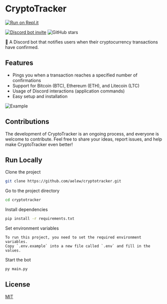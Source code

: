 # CryptoTracker

[![Run on Repl.it](https://repl.it/badge/github/mrbmw31/cryptotracker)](https://repl.it/github/mrbmw31/cryptotracker)

[![Discord bot invite](https://img.shields.io/badge/bot-click_to_invite-brightgreen?logo=discord&logoColor=white)](https://discord.com/api/oauth2/authorize?client_id=1132724830135922688&permissions=277025508352&scope=bot%20applications.commands)
![GitHub stars](https://img.shields.io/github/stars/aelew/cryptotracker)

🤖 A Discord bot that notifies users when their cryptocurrency transactions have confirmed.

## Features

- Pings you when a transaction reaches a specified number of confirmations
- Support for Bitcoin (BTC), Ethereum (ETH), and Litecoin (LTC)
- Usage of Discord interactions (application commands)
- Easy setup and installation

![Example](./images/example.png)

## Contributions

The development of CryptoTracker is an ongoing process, and everyone is welcome to contribute. Feel free to share your
ideas, report issues, and help make CryptoTracker even better!

## Run Locally

Clone the project

```bash
git clone https://github.com/aelew/cryptotracker.git
```

Go to the project directory

```bash
cd cryptotracker
```

Install dependencies

```bash
pip install -r requirements.txt
```

Set environment variables

```
To run this project, you need to set the required environment variables.
Copy `.env.example` into a new file called `.env` and fill in the values.
```

Start the bot

```bash
py main.py
```

## License

[MIT](https://choosealicense.com/licenses/mit/)
